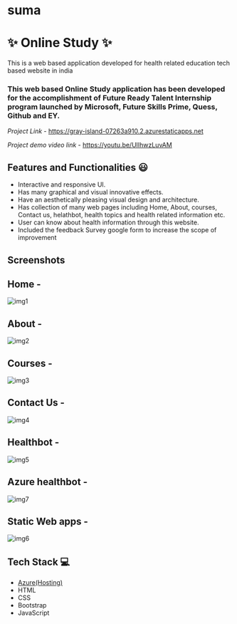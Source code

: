 # suma
# ✨ Online Study  ✨

This is a web based application developed for health related education tech based website in india

### This web based Online Study application has been developed for the accomplishment of Future Ready Talent Internship program launched by Microsoft, Future Skills Prime, Quess, Github and EY.


*Project Link* - https://gray-island-07263a910.2.azurestaticapps.net

*Project demo video link* -  https://youtu.be/UlIhwzLuvAM


## Features and Functionalities 😃

- Interactive and responsive UI.
- Has many graphical and visual innovative effects.
- Have an aesthetically pleasing visual design and architecture.
- Has collection of many web pages including Home, About, courses, Contact us, helathbot, health topics and health related information etc.
- User can know about health information through this website.
- Included the feedback Survey google form to increase the scope of improvement 

## Screenshots

## Home -
![img1](https://user-images.githubusercontent.com/118502267/208583230-4d35253b-f767-4d4e-b682-565cf5bc5b63.png)







## About -
![img2](https://user-images.githubusercontent.com/118502267/208583327-57744fcd-3a49-449f-9dd0-55962d6b9449.png)








## Courses -
![img3](https://user-images.githubusercontent.com/118502267/208583430-27f6e18e-f76d-4804-811b-5361710c7312.png)








## Contact Us -
![img4](https://user-images.githubusercontent.com/118502267/208583549-505fa09e-bae1-415a-9eeb-ce323b0572e9.png)









## Healthbot -
![img5](https://user-images.githubusercontent.com/118502267/208583656-7e312961-5631-48b5-82da-7bd512cb5f16.png)








## Azure healthbot -
![img7](https://user-images.githubusercontent.com/118502267/208583859-80f60d06-35cb-4efb-908d-5081e08cb26a.png)









## Static Web apps -
![img6](https://user-images.githubusercontent.com/118502267/208583750-dee3b0a9-0b25-4490-a705-93a455f56c62.png)













## Tech Stack 💻

- [Azure(Hosting)](https://azure.microsoft.com/en-in/features/azure-portal/)
- HTML
- CSS
- Bootstrap
- JavaScript
